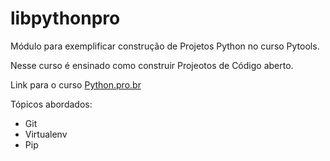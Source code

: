 # libpythonpro
Módulo para exemplificar construção de Projetos Python no curso Pytools.

Nesse curso é ensinado como construir Projeotos de Código aberto.

Link para o curso [Python.pro.br](https://www.python.pro.br/)

Tópicos abordados:
* Git
* Virtualenv
* Pip

